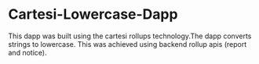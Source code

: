 # Cartesi-Lowercase-Dapp

This dapp was built using the cartesi rollups technology.The dapp converts strings to lowercase. This was achieved using backend rollup apis (report and notice). 
